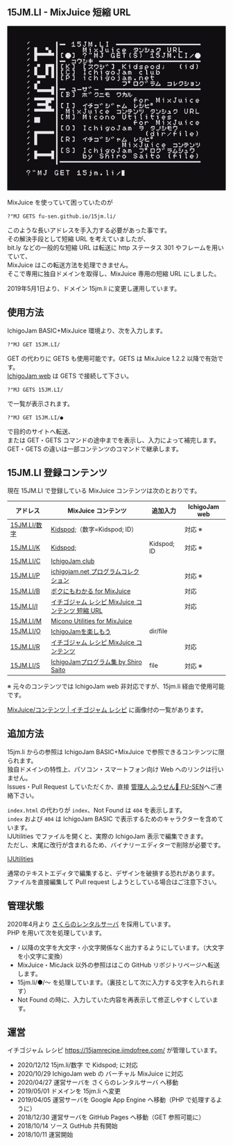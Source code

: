 ## 15JM.LI - MixJuice 短縮 URL

![15JM.LI スクリーンショット](/screenshot.jpg)

MixJuice を使っていて困っていたのが

```
?"MJ GETS fu-sen.github.io/15jm.li/
```

このような長いアドレスを手入力する必要があった事です。\
その解決手段として短縮 URL を考えていましたが、\
bit.ly などの一般的な短縮 URL は転送に http ステータス 301 やフレームを用いていて、\
MixJuice はこの転送方法を処理できません。\
そこで専用に独自ドメインを取得し、MixJuice 専用の短縮 URL にしました。

2019年5月1日より、ドメイン 15jm.li に変更し運用しています。

## 使用方法

IchigoJam BASIC+MixJuice 環境より、次を入力します。


```
?"MJ GET 15JM.LI/
```

GET の代わりに GETS も使用可能です。GETS は MixJuice 1.2.2 以降で有効です。\
[IchigoJam web](https://fukuno.jig.jp/3013) は GETS で接続して下さい。

```
?"MJ GETS 15JM.LI/
```


で一覧が表示されます。

```
?"MJ GET 15JM.LI/●
```

で目的のサイトへ転送、<br>
または GET・GETS コマンドの途中までを表示し、入力によって補完します。\
GET・GETS の違いは一部コンテンツのコマンドで継承します。

## 15JM.LI 登録コンテンツ

現在 15JM.LI で登録している MixJuice コンテンツは次のとおりです。

|アドレス|MixJuice コンテンツ|追加入力|IchigoJam web|
|----|----|----|----|
|[15JM.LI/数字](https://github.com/fu-sen/15jm.li/blob/master/k)|[Kidspod;](http://kidspod.club/)（数字=Kidspod; ID）||対応 ※|
|[15JM.LI/K](https://github.com/fu-sen/15jm.li/blob/master/k)|[Kidspod;](http://kidspod.club/)|Kidspod; ID|対応 ※|
|[15JM.LI/C](https://github.com/fu-sen/15jm.li/blob/master/c)|[IchigoJam club](https://fukuno.jig.jp/2807)| | |
|[15JM.LI/P](https://github.com/fu-sen/15jm.li/blob/master/p)|[ichigojam.net プログラムコレクション](https://www.facebook.com/groups/ichigojam/permalink/718281468311609/)| |対応 ※|
|[15JM.LI/B](https://github.com/fu-sen/15jm.li/blob/master/b)|[ボクにもわかる for MixJuice](https://blogs.yahoo.co.jp/bokunimowakaru/55369582.html)| |対応|
|[15JM.LI/I](https://github.com/fu-sen/15jm.li/blob/master/i)|[イチゴジャム レシピ MixJuice コンテンツ 短縮 URL](https://github.com/fu-sen/15j.in)| |対応|
|[15JM.LI/M](https://github.com/fu-sen/15jm.li/blob/master/m)|[Micono Utilities for MixJuice](http://ijutilities.micutil.com/)| | |
|[15JM.LI/O](https://github.com/fu-sen/15jm.li/blob/master/o)|[IchigoJamを楽しもう](http://www.openspc2.org/reibun/IchigoJam/)|dir/file| |
|[15JM.LI/R](https://github.com/fu-sen/15jm.li/blob/master/r)|[イチゴジャム レシピ MixJuice コンテンツ](https://github.com/fu-sen/15j.run)| |対応|
|[15JM.LI/S](https://github.com/fu-sen/15jm.li/blob/master/s)|[IchigoJamプログラム集 by Shiro Saito](http://comich.net/ichigojam/)|file|対応 ※|

※ 元々のコンテンツでは IchigoJam web 非対応ですが、15jm.li 経由で使用可能です。

<a href="https://15jamrecipe.jimdofree.com/mixjuice/%E3%82%B3%E3%83%B3%E3%83%86%E3%83%B3%E3%83%84/" target="_blank">MixJuice/コンテンツ | イチゴジャム レシピ</a> に画像付の一覧があります。

## 追加方法

15jm.li からの参照は IchigoJam BASIC+MixJuice で参照できるコンテンツに限られます。\
独自ドメインの特性上、パソコン・スマートフォン向け Web へのリンクは行いません。\
Issues・Pull Request していただくか、直接 [管理人 ふうせん🎈 FU-SEN](https://balloon.im/)へご連絡下さい。

`index.html` の代わりが `index`、Not Found は `404` を表示します。\
`index` および `404` は IchigoJam BASIC で表示するためのキャラクターを含めています。\
IJUtilities でファイルを開くと、実際の IchigoJam 表示で編集できます。\
ただし、末尾に改行が含まれるため、バイナリーエディターで削除が必要です。

[IJUtilities](http://ijutilities.micutil.com/)

通常のテキストエディタで編集すると、デザインを破損する恐れがあります。\
ファイルを直接編集して Pull request しようとしている場合はご注意下さい。

## 管理状態

2020年4月より [さくらのレンタルサーバ](https://www.sakura.ne.jp/) を採用しています。\
PHP を用いて次を処理しています。

- / 以降の文字を大文字・小文字関係なく出力するようにしています。（大文字を小文字に変換）
- MixJuice・MicJack 以外の参照ははこの GitHub リポジトリページへ転送します。
- 15jm.li/●/～ を処理しています。（裏技として次に入力する文字を入れられます）
- Not Found の時に、入力していた内容を再表示して修正しやすくしています。

## 運営

イチゴジャム レシピ https://15jamrecipe.jimdofree.com/ が管理しています。

- 2020/12/12 15jm.li/数字 で Kidspod; に対応
- 2020/10/29 IchigoJam web の バーチャル MixJuice に対応
- 2020/04/27 運営サーバを さくらのレンタルサーバ へ移動
- 2019/05/01 ドメインを 15jm.li へ変更
- 2019/04/05 運営サーバを Google App Engine へ移動（PHP で処理するように）
- 2018/12/30 運営サーバを GitHub Pages へ移動（GET 参照可能に）
- 2018/10/14 ソース GutHub 共有開始
- 2018/10/11 運営開始
